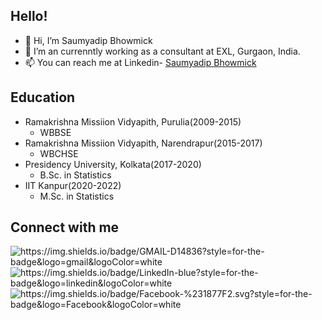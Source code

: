## Hello! ##
  
* 👋 Hi, I’m Saumyadip Bhowmick
* 🌱 I’m an currenntly working as a consultant at EXL, Gurgaon, India.
* 📫 You can reach me at Linkedin- [Saumyadip Bhowmick](https://www.linkedin.com/in/saumyadip-bhowmick-446811190/)
  
## Education ##

* Ramakrishna Missiion Vidyapith, Purulia(2009-2015)
  * WBBSE
* Ramakrishna Missiion Vidyapith, Narendrapur(2015-2017)
  * WBCHSE
* Presidency University, Kolkata(2017-2020)
  * B.Sc. in Statistics
* IIT Kanpur(2020-2022)
  * M.Sc. in Statistics
 
 ## Connect with me ##
 <div id="badges">
  <img alt="https://img.shields.io/badge/GMAIL-D14836?style=for-the-badge&logo=gmail&logoColor=white"/>
  <img alt="https://img.shields.io/badge/LinkedIn-blue?style=for-the-badge&logo=linkedin&logoColor=white"/>
  <img alt="https://img.shields.io/badge/Facebook-%231877F2.svg?style=for-the-badge&logo=Facebook&logoColor=white"/>
</div>
